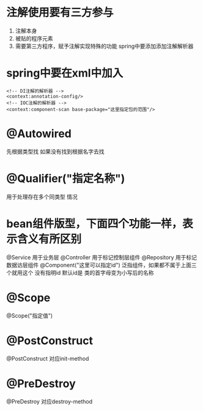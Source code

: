 # 注解使用要有三方参与
1. 注解本身
2. 被贴的程序元素
3. 需要第三方程序，赋予注解实现特殊的功能 spring中要添加添加注解解析器

# spring中要在xml中加入
    <!-- DI注解的解析器 -->
    <context:annotation-config/>
    <!-- IOC注解的解析器 -->
    <context:component-scan base-package="这里指定包的范围"/>

# @Autowired
先根据类型找 如果没有找到根据名字去找
# @Qualifier("指定名称")
用于处理存在多个同类型 情况

# bean组件版型，下面四个功能一样，表示含义有所区别
@Service 用于业务层
@Controller 用于标记控制层组件
@Repository 用于标记数据访层组件
@Component("这里可以指定id") 泛指组件，如果都不属于上面三个就用这个 没有指明id 默认id是
类的首字母变为小写后的名称 
# @Scope
@Scope("指定值")
# @PostConstruct
@PostConstruct 对应init-method
# @PreDestroy
@PreDestroy 对应destroy-method

